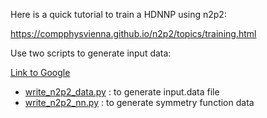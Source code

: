 Here is a quick tutorial to train a HDNNP using n2p2:

https://compphysvienna.github.io/n2p2/topics/training.html

Use two scripts to generate input data:

[Link to Google](https://www.google.com)

- [write_n2p2_data.py](https://github.com/vsumaria/group_training/blob/main/HDNNP/n2p2/input_files/write_n2p2_data.py) : to generate input.data file
- [write_n2p2_nn.py](https://github.com/vsumaria/group_training/blob/main/HDNNP/n2p2/input_files/sym_func/write_n2p2_nn.py) : to generate symmetry function data
